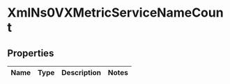 
# XmlNs0VXMetricServiceNameCount

## Properties
Name | Type | Description | Notes
------------ | ------------- | ------------- | -------------



